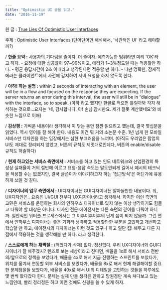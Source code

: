 ```yaml
---
title: "Optimistic UI 글을 읽고."
date: "2016-11-19"
---
```


원 글 : [True Lies Of Optimistic User Interfaces](https://www.smashingmagazine.com/2016/11/true-lies-of-optimistic-user-interfaces/)

주제 : Optimistic User Interfaces (단어단어만 해석해서, '낙관적인 UI' 라고 해야할까?)

/ **한줄 요약 :** 사용자의 기다림을 줄이자. 더 줄이자. 예측가능한 범위라면 미리 'OK'라고 하자. - 요청에 대한 성공률이 97~99%이고, 에러가 1~3%정도일 때는 적용할만 하다. - 평균 응답시간이 2초 이내라고 생각된다면 적용할 만 하다. - 다만 명확한, 잠재적 에러는 클라이언트에서 사전에 감지하여 서버 요청을 하지 않도록 한다.

/ **아하! 하는 설명 :** within 2 seconds of interacting with an element, the user will be in a flow and focused on the response they are expecting. If the server returns an error during this interval, the user will still be in “dialogue” with the interface, so to speak. (아하 라고 했지만 한글로 적으면 틀릴까봐 각자 해석하는 것으로...요지는 '네, 감사합니다. 아! 손님 잠시만요. 제가 잘못 계산했네요'와 비슷한 느낌으로 이해)

/ **감상평 :** 가벼운 내용이라 생각해서 이 닦는 동안 잠깐 읽으려고 했는데, 결국 몇십분을 읽었다. 역시 영어를 잘 해야 한다. 내용도 이건 뭐 거의 소논문 수준. 1년 넘게 한 모바일 서비스만 디자인을 하는 입장에서는 심한 부끄러움을 느끼며. (아직도 우리앱은 팝업의 UI도 제대로 정리되지 않았고, 버튼의 규칙도 제멋대로인데다, 버튼의 enable/disable 규칙도 허술하다)

/ **현재 하고있는 서비스 측면에서 :** 서비스를 하고 있는 인도 네트워크와 산업환경의 특성상 실패율이 거의 절반에 이르고 요청-응답 속도는 말도안되게 길어서 예시의 테크닉을 적용할 수는 없겠지만, 결국 글쓴이가 이야기하고자 하는 '접근방식'은 어딘가에 유용하게 쓰일 것 같다.

/ **디자이너의 업무 측면에서 :** UI디자이너든 GUI디자이너든 알아둘만한 내용이다. 뭐, UX디자인은.. 요즘은 UI/GUI 전부다 UX디자이너라고 생각해서. 하지만 이런 측면의 고민은 서비스를 운영하는 회사의 인하우스 디자이너로 있지 않는 이상 생각하기도 힘들고 다뤄야 할 대상은 아니다. 디자인 전문 에이전시는 다른 측면의 깊이를 다뤄야 하니까. 일반적인 워터폴 프로세스에서는 그 이후이후이후의 단계 쯤이 되지 않을까. 그런 면에서 인하우스 디자이너는 좋은 기회라 생각하고 적용할만한 부분을 고민하고 개선하고 학습할 만 하고, 에이전시의 디자이너는 이런 것도 있구나 하고 일단 킵! 해두고 다른 지점에서 적용하는 것을 생각해볼 만 하다. 라고 생각한다.

/ **스스로에게 하는 채찍질 :** (적었다가 삭제) 없다. 정신없다. 우리 UX디자이너와 GUI디자이너가 잘 해주겠지? 렌즈로 보는 세상이라고 친다면, 배율을 1x로 해서 서비스 전반의/앞으로의 정책을 보았다가, 배율을 4x로 해서 지금 진행하는 스프린트를 보았다가, 위치를 옮겨서 연동할 외부 서비스를 보았다가, 배율을 8x로 해서 현재 해결해야할 중요한 문제점을들 보았다가, 배율을 40x로 해서 UI의 디테일을 고민하는 것들을 하루에도 몇 번씩 왔다갔다 한다. 문제는 실제 만들 생각은 안하고 망원경만 계속 쳐다보고 있는 느낌인데, 빨리 정리정돈 하고 이런 것에도 신경을 쓸 수 있게 하자.

